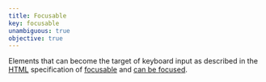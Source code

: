 ```yaml
---
title: Focusable
key: focusable
unambiguous: true
objective: true
---
```


Elements that can become the target of keyboard input as described in the [HTML](https://www.w3.org/TR/html) specification of [focusable](https://html.spec.whatwg.org/#focusable-area) and [can be focused](https://html.spec.whatwg.org/#specially-focusable).
